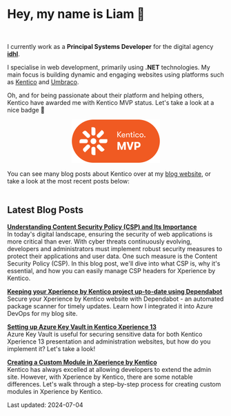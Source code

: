 # Hey, my name is Liam 👋

<br/>

I currently work as a **Principal Systems Developer** for the digital agency **[idhl](https://www.idhlgroup.com/)**.

I specialise in web development, primarily using **.NET** technologies. My main focus is building dynamic and engaging websites using platforms such as [Kentico](https://www.kentico.com) and [Umbraco](https://umbraco.com/).

Oh, and for being passionate about their platform and helping others, Kentico have awarded me with Kentico MVP status. Let's take a look at a nice badge 👀

<div align="center">

[<img src="images/kentico-mvp.png" alt="Kentico MVP" width="204" height="100">](https://www.kentico.com/partners/mvp-program)

</div>

You can see many blog posts about Kentico over at my [blog website](https://www.goldfinch.me/), or take a look at the most recent posts below:<br/><br/>

## Latest Blog Posts

**[Understanding Content Security Policy (CSP) and Its Importance](https://www.goldfinch.me/blog/understanding-content-security-policy-and-its-importance)**  
In today's digital landscape, ensuring the security of web applications is more critical than ever. With cyber threats continuously evolving, developers and administrators must implement robust security measures to protect their applications and user data. One such measure is the Content Security Policy (CSP). In this blog post, we'll dive into what CSP is, why it's essential, and how you can easily manage CSP headers for Xperience by Kentico.


**[Keeping your Xperience by Kentico project up-to-date using Dependabot](https://www.goldfinch.me/blog/keeping-your-xperience-by-kentico-project-up-to-date-using-dependabot)**  
Secure your Xperience by Kentico website with Dependabot - an automated package scanner for timely updates. Learn how I integrated it into Azure DevOps for my blog site.


**[Setting up Azure Key Vault in Kentico Xperience 13](https://www.goldfinch.me/blog/setting-up-azure-key-vault-in-kentico-xperience-13)**  
Azure Key Vault is useful for securing sensitive data for both Kentico Xperience 13 presentation and administration websites, but how do you implement it? Let's take a look!


**[Creating a Custom Module in Xperience by Kentico](https://www.goldfinch.me/blog/creating-a-custom-module-in-xperience-by-kentico)**  
Kentico has always excelled at allowing developers to extend the admin site. However, with Xperience by Kentico, there are some notable differences. Let's walk through a step-by-step process for creating custom modules in Xperience by Kentico.


Last updated: 2024-07-04

